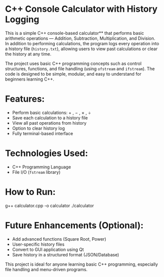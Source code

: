 
# C++ Console Calculator with History Logging

This is a simple C++ console-based calculator** that performs basic arithmetic operations — Addition, Subtraction, Multiplication, and Division. In addition to performing calculations, the program logs every operation into a history file (`history.txt`), allowing users to view past calculations or clear the history at any time.

The project uses basic C++ programming concepts such as control structures, functions, and file handling (using `ofstream` and `ifstream`). The code is designed to be simple, modular, and easy to understand for beginners learning C++.

# Features:
- Perform basic calculations: + , − , × , ÷
- Save each calculation to a history file
- View all past operations from history
- Option to clear history log
- Fully terminal-based interface

# Technologies Used:
- C++ Programming Language
- File I/O (`fstream` library)

# How to Run:
g++ calculator.cpp -o calculator
./calculator


# Future Enhancements (Optional):
- Add advanced functions (Square Root, Power)
- User-specific history files
- Convert to GUI application using Qt
- Save history in a structured format (JSON/Database)

This project is ideal for anyone learning basic C++ programming, especially file handling and menu-driven programs.

